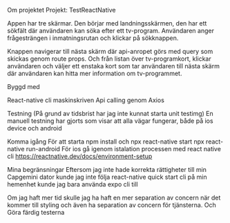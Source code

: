 Om projektet
Projekt: TestReactNative

Appen har tre skärmar. Den börjar med landningsskärmen, den har ett sökfält där användaren kan söka efter ett tv-program. Användaren anger frågesträngen i inmatningsrutan och klickar på sökknappen.

Knappen navigerar till nästa skärm där api-anropet görs med query som skickas genom route props. Och från listan över tv-programkort, klickar användaren och väljer ett enstaka kort som tar användaren till nästa skärm där användaren kan hitta mer information om tv-programmet.




Byggd med

React-native cli
maskinskriven
Api calling genom Axios


Testning
(På grund av tidsbrist har jag inte kunnat starta unit testimg)
En manuell testning har gjorts som visar att alla  vägar fungerar, både på ios device och android



Komma igång
För att starta
npm install
och 
npx react-native start
npx react-native run-android
För ios
gå igenom istalation processen med react native cli
https://reactnative.dev/docs/environment-setup 

 Mina begränsningar
 Eftersom jag inte hade korrekta rättigheter till min Capgemini dator kunde jag inte följa react-native quick start cli
 på min hemenhet kunde jag bara använda expo cli till

 Om jag haft mer tid skulle jag ha haft en mer separation av concern när det kommer till styling och även ha separation av concern för tjänsterna.
 Och Göra färdig testerna
